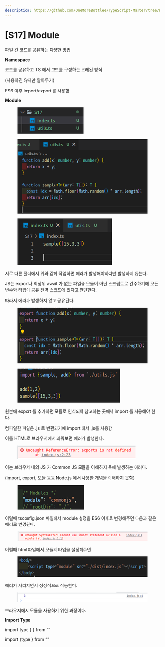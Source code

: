 ```yaml
---
description: https://github.com/OneMoreBottlee/TypeScript-Master/tree/main/S17
---
```


# \[S17] Module

파일 간 코드를 공유하는 다양한 방법



**Namespace**

코드를 공유하고 TS 에서 고드를 구성하는 오래된 방식

(사용하진 않지만 알아두기)

ES6 이후 import/export 를 사용함



**Module**

<figure><img src="../../../.gitbook/assets/image (157).png" alt=""><figcaption></figcaption></figure>

<figure><img src="../../../.gitbook/assets/image (102).png" alt=""><figcaption></figcaption></figure>

<figure><img src="../../../.gitbook/assets/image (83).png" alt=""><figcaption></figcaption></figure>

서로 다른 폴더에서 위와 같이 작업하면 에러가 발생해야하지만 발생하지 않는다.

JS는 export나 최상위 await 가 없는 파일을 모듈이 아닌 스크립트로 간주하기에 모든 변수와 타입이 공유 전역 스코프에 있다고 판단한다.

따라서 에러가 발생하지 않고 공유된다.

<figure><img src="../../../.gitbook/assets/image (86).png" alt=""><figcaption></figcaption></figure>

<figure><img src="../../../.gitbook/assets/image (119).png" alt=""><figcaption></figcaption></figure>

원본에 export 를 추가하면 모듈로 인식되어 참고하는 곳에서 import 를 사용해야 한다.

컴파일한 파일은 .js 로 변환되기에 import 에서 .js를 사용함



이를 HTML로 브라우저에서 띄워보면 에러가 발생한다.

<figure><img src="../../../.gitbook/assets/image (147).png" alt=""><figcaption></figcaption></figure>

이는 브라우저 내의 JS 가 Common JS 모듈을 이해하지 못해 발생하는 에러다.

(import, export, 모듈 등등 Node.js 에서 사용한 개념을 이해하지 못함)

<figure><img src="../../../.gitbook/assets/image (134).png" alt=""><figcaption></figcaption></figure>

이럴때 tsconfig.json 파일에서 module 설정을 ES6 이후로 변경해주면 다음과 같은 에러로 변경된다.

<figure><img src="../../../.gitbook/assets/image (144).png" alt=""><figcaption></figcaption></figure>

이럴때 html 파일에서 모듈의 타입을 설정해주면

<figure><img src="../../../.gitbook/assets/image (149).png" alt=""><figcaption></figcaption></figure>

에러가 사라지면서 정상적으로 작동한다.

<figure><img src="../../../.gitbook/assets/image (107).png" alt=""><figcaption></figcaption></figure>

브라우저에서 모듈을 사용하기 위한 과정이다.



**Import Type**

import type { } from “”

import {type } from “”
